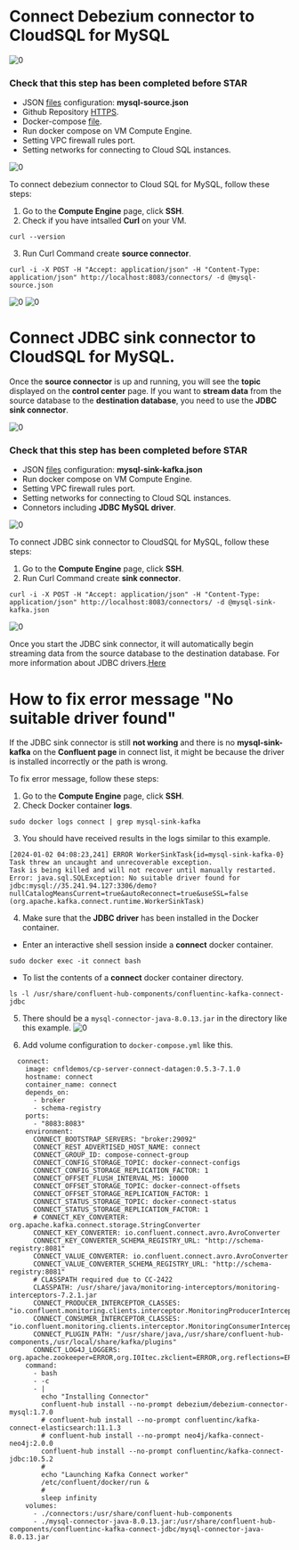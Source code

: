 # Connect Debezium connector to CloudSQL for MySQL

![0](/images/13.png)

### Check that this step has been completed before STAR
- JSON [files](https://github.com/thunchanokbow/Cinema-Data-Streaming-with-Kafka/blob/main/mysql-source.json) configuration: **mysql-source.json**   
- Github Repository [HTTPS](https://github.com/thunchanokbow/Cinema-Data-Streaming-with-Kafka.git).
- Docker-compose [file](https://github.com/thunchanokbow/Cinema-Data-Streaming-with-Kafka/blob/kafka/docker-compose.yml).
- Run docker compose on VM Compute Engine.
- Setting VPC firewall rules port.
- Setting networks for connecting to Cloud SQL instances.
  
![0](/images/11.png)

To connect debezium connector to Cloud SQL for MySQL, follow these steps: 
1. Go to the **Compute Engine** page, click **SSH**.
2. Check if you have intsalled **Curl** on your VM.
```
curl --version
```
3. Run Curl Command create **source connector**.
```
curl -i -X POST -H "Accept: application/json" -H "Content-Type: application/json" http://localhost:8083/connectors/ -d @mysql-source.json
```
![0](/images/14.png)
![0](/images/15.png)

# Connect JDBC sink connector to CloudSQL for MySQL.
Once the **source connector** is up and running, you will see the **topic** displayed on the **control center** page. If you want to **stream data** from the source database to the **destination database**, you need to use the **JDBC sink connector**.

![0](/images/16.png)

### Check that this step has been completed before STAR
- JSON [files](https://github.com/thunchanokbow/Cinema-Data-Streaming-with-Kafka/blob/main/mysql-sink-kafka.json) configuration: **mysql-sink-kafka.json**
- Run docker compose on VM Compute Engine.
- Setting VPC firewall rules port.
- Setting networks for connecting to Cloud SQL instances.
- Connetors including **JDBC MySQL driver**.

![0](/images/17.png)

To connect JDBC sink connector to CloudSQL for MySQL, follow these steps:
1. Go to the **Compute Engine** page, click **SSH**.
2. Run Curl Command create **sink connector**.
```
curl -i -X POST -H "Accept: application/json" -H "Content-Type: application/json" http://localhost:8083/connectors/ -d @mysql-sink-kafka.json
```
![0](/images/18.png)

Once you start the JDBC sink connector, it will automatically begin streaming data from the source database to the destination database.
For more information about JDBC drivers.[Here](https://docs.confluent.io/kafka-connectors/jdbc/current/jdbc-drivers.html)


# How to fix error message "No suitable driver found"

If the JDBC sink connector is still **not working** and there is no **mysql-sink-kafka** on the **Confluent page** in connect list, it might be because the driver is installed incorrectly or the path is wrong.

To fix error message, follow these steps:
1. Go to the **Compute Engine** page, click **SSH**.
2. Check Docker container **logs**.
```
sudo docker logs connect | grep mysql-sink-kafka
```
3. You should have received results in the logs similar to this example.
```
[2024-01-02 04:08:23,241] ERROR WorkerSinkTask{id=mysql-sink-kafka-0}
Task threw an uncaught and unrecoverable exception.
Task is being killed and will not recover until manually restarted.
Error: java.sql.SQLException: No suitable driver found for
jdbc:mysql://35.241.94.127:3306/demo?nullCatalogMeansCurrent=true&autoReconnect=true&useSSL=false
(org.apache.kafka.connect.runtime.WorkerSinkTask)
```
4. Make sure that the **JDBC driver** has been installed in the Docker container.
- Enter an interactive shell session inside a **connect** docker container. 
```
sudo docker exec -it connect bash  
```
- To list the contents of a **connect** docker container directory.
```
ls -l /usr/share/confluent-hub-components/confluentinc-kafka-connect-jdbc
```
5. There should be a `mysql-connector-java-8.0.13.jar` in the directory like this example.
![0](/images/19.png)

6. Add volume configuration to `docker-compose.yml` like this. 
```
  connect:
    image: cnfldemos/cp-server-connect-datagen:0.5.3-7.1.0
    hostname: connect
    container_name: connect
    depends_on:
      - broker
      - schema-registry
    ports:
      - "8083:8083"
    environment:
      CONNECT_BOOTSTRAP_SERVERS: "broker:29092"
      CONNECT_REST_ADVERTISED_HOST_NAME: connect
      CONNECT_GROUP_ID: compose-connect-group
      CONNECT_CONFIG_STORAGE_TOPIC: docker-connect-configs
      CONNECT_CONFIG_STORAGE_REPLICATION_FACTOR: 1
      CONNECT_OFFSET_FLUSH_INTERVAL_MS: 10000
      CONNECT_OFFSET_STORAGE_TOPIC: docker-connect-offsets
      CONNECT_OFFSET_STORAGE_REPLICATION_FACTOR: 1
      CONNECT_STATUS_STORAGE_TOPIC: docker-connect-status
      CONNECT_STATUS_STORAGE_REPLICATION_FACTOR: 1
      # CONNECT_KEY_CONVERTER: org.apache.kafka.connect.storage.StringConverter
      CONNECT_KEY_CONVERTER: io.confluent.connect.avro.AvroConverter
      CONNECT_KEY_CONVERTER_SCHEMA_REGISTRY_URL: "http://schema-registry:8081"
      CONNECT_VALUE_CONVERTER: io.confluent.connect.avro.AvroConverter
      CONNECT_VALUE_CONVERTER_SCHEMA_REGISTRY_URL: "http://schema-registry:8081"
      # CLASSPATH required due to CC-2422
      CLASSPATH: /usr/share/java/monitoring-interceptors/monitoring-interceptors-7.2.1.jar
      CONNECT_PRODUCER_INTERCEPTOR_CLASSES: "io.confluent.monitoring.clients.interceptor.MonitoringProducerInterceptor"
      CONNECT_CONSUMER_INTERCEPTOR_CLASSES: "io.confluent.monitoring.clients.interceptor.MonitoringConsumerInterceptor"
      CONNECT_PLUGIN_PATH: "/usr/share/java,/usr/share/confluent-hub-components,/usr/local/share/kafka/plugins"
      CONNECT_LOG4J_LOGGERS: org.apache.zookeeper=ERROR,org.I0Itec.zkclient=ERROR,org.reflections=ERROR
    command:
      - bash
      - -c
      - |
        echo "Installing Connector"
        confluent-hub install --no-prompt debezium/debezium-connector-mysql:1.7.0
        # confluent-hub install --no-prompt confluentinc/kafka-connect-elasticsearch:11.1.3
        # confluent-hub install --no-prompt neo4j/kafka-connect-neo4j:2.0.0
        confluent-hub install --no-prompt confluentinc/kafka-connect-jdbc:10.5.2
        #
        echo "Launching Kafka Connect worker"
        /etc/confluent/docker/run &
        #
        sleep infinity
    volumes:
      - ./connectors:/usr/share/confluent-hub-components
      - ./mysql-connector-java-8.0.13.jar:/usr/share/confluent-hub-components/confluentinc-kafka-connect-jdbc/mysql-connector-java-8.0.13.jar

```
